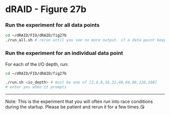 # dRAID - Figure 27b

### Run the experiment for all data points
```Bash
cd ~/dRAID/FIO/dRAID/fig27b
./run_all.sh # rerun until you see no more output. if a data point keeps failing to generate, consider using run.sh to generate it.
```

### Run the experiment for an individual data point

For each of the I/O depth, run:
```Bash
cd ~/dRAID/FIO/dRAID/fig27b

./run.sh <io_depth> # must be one of [2,4,8,16,32,48,64,96,128,168]
# enter yes when it prompts
```
***
Note: This is the experiment that you will often run into race conditions during the startup. Please be patient and rerun it for a few times.:kissing_heart: